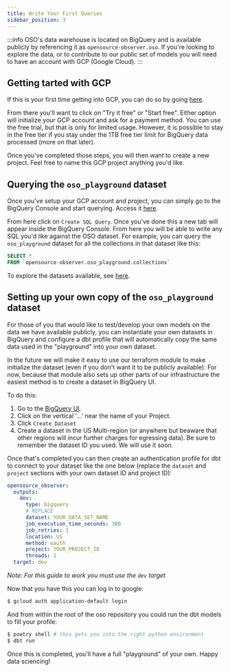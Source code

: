```yaml
---
title: Write Your First Queries
sidebar_position: 3
---
```


:::info
OSO's data warehouse is located on BigQuery and is available publicly by
referencing it as `opensource-observer.oso`. If you're looking to explore the
data, or to contribute to our public set of models you will need to have an
account with GCP (Google Cloud).
:::

## Getting tarted with GCP

If this is your first time getting into GCP, you can do so by going
[here](https://cloud.google.com/).

From there you'll want to click on "Try it free" or "Start free".
Either option will initialize your GCP account and ask for a payment method.
You can use the free trial, but that is only for limited usage.
However, it is possible to stay in the free tier if you stay under the
1TB free tier limit for BigQuery data processed (more on that later).

Once you've completed those steps, you will then want to create a new project.
Feel free to name this GCP project anything you'd like.

## Querying the `oso_playground` dataset

Once you've setup your GCP account and project, you can simply go to the BigQuery Console and start querying. Access it [here](https://console.cloud.google.com/bigquery).

From here click on `Create SQL Query`. Once you've done this a new tab will appear inside the BigQuery Console. From here you will be able to write any SQL you'd like against the OSO dataset. For example, you can query the `oso_playground` dataset for all the collections in that dataset like this:

```sql
SELECT *
FROM `opensource-observer.oso_playground.collections`
```

To explore the datasets available, see [here](https://console.cloud.google.com/bigquery?project=opensource-observer).

## Setting up your own copy of the `oso_playground` dataset

For those of you that would like to test/develop your own models on the data we
have available publicly, you can instantiate your own datasets in BigQuery and
configure a dbt profile that will automatically copy the same data used in the
"playground" into your own dataset.

In the future we will make it easy to use our terraform module to make
initialize the dataset (even if you don't want it to be publicly available). For
now, because that module also sets up other parts of our infrastructure the
easiest method is to create a dataset in BigQuery UI.

To do this:

1. Go to the [BigQuery UI](https://console.cloud.google.com/bigquery).
2. Click on the vertical '...' near the name of your Project.
3. Click `Create Dataset`
4. Create a dataset in the US Multi-region (or anywhere but beaware that other
   regions will incur further charges for egressing data). Be sure to remember
   the dataset ID you used. We will use it soon.

Once that's completed you can then create an authentication profile for dbt to
connect to your dataset like the one below (replace the `dataset` and `project`
sections with your own dataset ID and project ID):

```yml
opensource_observer:
  outputs:
    dev:
      type: bigquery
      # REPLACE
      dataset: YOUR_DATA_SET_NAME
      job_execution_time_seconds: 300
      job_retries: 1
      location: US
      method: oauth
      project: YOUR_PROJECT_ID
      threads: 1
  target: dev
```

_Note: For this guide to work you must use the `dev` target_

Now that you have this you can log in to google:

```bash
$ gcloud auth application-default login
```

And from within the root of the oso repository you could run the dbt models to
fill your profile:

```bash
$ poetry shell # this gets you into the right python environment
$ dbt run
```

Once this is completed, you'll have a full "playground" of your own. Happy data sciencing!
